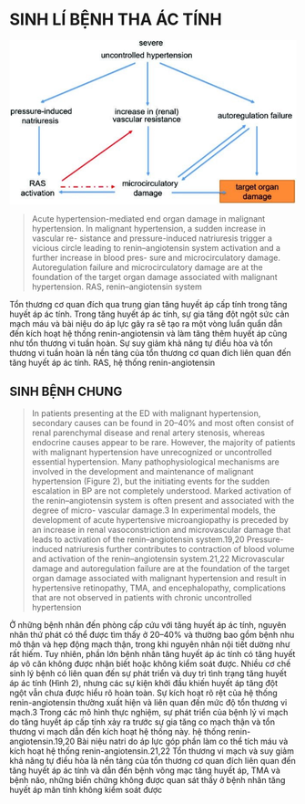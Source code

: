 # SINH LÍ BỆNH THA ÁC TÍNH
  
![../200 FILES/201 Image/image/Sinh lí bệnh THA ác tính-1715875038816.webp](../200%20FILES/201%20Image/image/Sinh%20l%C3%AD%20b%E1%BB%87nh%20THA%20%C3%A1c%20t%C3%ADnh-1715875038816.webp)
  

  
> Acute hypertension-mediated end organ damage in malignant hypertension. In malignant hypertension, a sudden increase in vascular re- sistance and pressure-induced natriuresis trigger a vicious circle leading to renin–angiotensin system activation and a further increase in blood pres- sure and microcirculatory damage. Autoregulation failure and microcirculatory damage are at the foundation of the target organ damage associated with malignant hypertension. RAS, renin–angiotensin system
  

  
Tổn thương cơ quan đích qua trung gian tăng huyết áp cấp tính trong tăng huyết áp ác tính. Trong tăng huyết áp ác tính, sự gia tăng đột ngột sức cản mạch máu và bài niệu do áp lực gây ra sẽ tạo ra một vòng luẩn quẩn dẫn đến kích hoạt hệ thống renin-angiotensin và làm tăng thêm huyết áp cũng như tổn thương vi tuần hoàn. Sự suy giảm khả năng tự điều hòa và tổn thương vi tuần hoàn là nền tảng của tổn thương cơ quan đích liên quan đến tăng huyết áp ác tính. RAS, hệ thống renin-angiotensin
  

  
## SINH BỆNH CHUNG
  
> In patients presenting at the ED with malignant hypertension, secondary causes can be found in 20–40% and most often consist of renal parenchymal disease and renal artery stenosis, whereas endocrine causes appear to be rare. However, the majority of patients with malignant hypertension have unrecognized or uncontrolled essential hypertension. Many pathophysiological mechanisms are involved in the development and maintenance of malignant hypertension (Figure 2), but the initiating events for the sudden escalation in BP are not completely understood. Marked activation of the renin–angiotensin system is often present and associated with the degree of micro- vascular damage.3 In experimental models, the development of acute hypertensive microangiopathy is preceded by an increase in renal vasoconstriction and microvascular damage that leads to activation of the renin–angiotensin system.19,20 Pressure-induced natriuresis further contributes to contraction of blood volume and activation of the renin–angiotensin system.21,22 Microvascular damage and autoregulation failure are at the foundation of the target organ damage associated with malignant hypertension and result in hypertensive retinopathy, TMA, and encephalopathy, complications that are not observed in patients with chronic uncontrolled hypertension
  

  
Ở những bệnh nhân đến phòng cấp cứu với tăng huyết áp ác tính, nguyên nhân thứ phát có thể được tìm thấy ở 20–40% và thường bao gồm bệnh nhu mô thận và hẹp động mạch thận, trong khi nguyên nhân nội tiết dường như rất hiếm. Tuy nhiên, phần lớn bệnh nhân tăng huyết áp ác tính có tăng huyết áp vô căn không được nhận biết hoặc không kiểm soát được. Nhiều cơ chế sinh lý bệnh có liên quan đến sự phát triển và duy trì tình trạng tăng huyết áp ác tính (Hình 2), nhưng các sự kiện khởi đầu khiến huyết áp tăng đột ngột vẫn chưa được hiểu rõ hoàn toàn. Sự kích hoạt rõ rệt của hệ thống renin-angiotensin thường xuất hiện và liên quan đến mức độ tổn thương vi mạch.3 Trong các mô hình thực nghiệm, sự phát triển của bệnh lý vi mạch do tăng huyết áp cấp tính xảy ra trước sự gia tăng co mạch thận và tổn thương vi mạch dẫn đến kích hoạt hệ thống này. hệ thống renin-angiotensin.19,20 Bài niệu natri do áp lực góp phần làm co thể tích máu và kích hoạt hệ thống renin-angiotensin.21,22 Tổn thương vi mạch và suy giảm khả năng tự điều hòa là nền tảng của tổn thương cơ quan đích liên quan đến tăng huyết áp ác tính và dẫn đến bệnh võng mạc tăng huyết áp, TMA và bệnh não, những biến chứng không được quan sát thấy ở bệnh nhân tăng huyết áp mãn tính không kiểm soát được